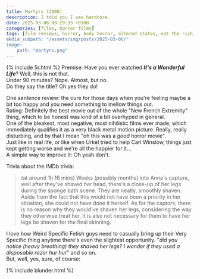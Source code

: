 ```yaml
---
title: Martyrs (2008)
description: I told you I was hardcore.
date: 2025-03-06 00:29:33 +0100
categories: [films, horror films]
tags: [film reviews, horror, body horror, altered states, eat the rich, the writer's barely-disguised fetish, wrong place wrong face, what the hell was that, pretty metal, RRRRR, they say the title]
media_subpath: "/assets/img/posts/2025-03-06/"
image:
    path: "martyrs.png"
---
```

{% include 5r.html %}
<span class="reviewsection">Premise:</span> Have you ever watched ***It's a Wonderful Life***? Well, this is not that.<br/>
<span class="reviewsection">Under 90 minutes?</span> Nope. Almost, but no.<br/>
<span class="reviewsection">Do they say the title?</span> Oh yes they do!

<span class="reviewsection">One sentence review:</span> the cure for those days when you're feeling maybe a bit too happy and you need something to mellow things out.<br/>
<span class="reviewsection">Rating:</span> Definitely the best movie out of the whole "New French Extremity" thing, which to be honest was kind of a bit overhyped in general.<br/>One of the bleakest, most negative, most nihilistic films ever made, which immediately qualifies it as a very black metal motion picture. Really, really disturbing, and by that I mean "oh this was a *good* horror movie".<br/>Just like in real life, or like when Urkel tried to help Carl Winslow, things just kept getting worse and we're all the happier for it...<br/>
<span class="reviewsection">A simple way to improve it:</span> Oh yeah don't.

<span class="reviewsection">Trivia about the IMDb trivia:</span>
> (at around 1h 16 mins) Weeks (possibly months) into Anna's capture, well after they've shaved her head, there's a close-up of her legs during the sponge bath scene. They are neatly, smoothly shaven. Aside from the fact that this would not have been a priority in her situation, she could not have done it herself. As for the captors, there is no reason why they would've shaven her legs, considering the way they otherwise treat her. It is also not necessary for them to have her legs be shaven for the final skinning.

I love how Weird Specific Fetish guys need to casually bring up their Very Specific thing anytime there's even the slightest opportunity. "*did you notice (heavy breathing) they shaved her legs? I wonder if they used a disposable razor hur hur*" and so on.<br/>
But, well, yes, sure, of course:

{% include blunder.html %}